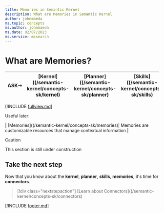 ```yaml
---
title: Memories in Semantic Kernel
description: What are Memories in Semantic Kernel
author: johnmaeda
ms.topic: concepts
ms.author: johnmaeda
ms.date: 02/07/2023
ms.service: mssearch
---
```


# What are Memories?

| ASK⇾ | [Kernel]((/semantic-kernel/concepts-sk/kernel) | [Planner]((/semantic-kernel/concepts-sk/planner) | [Skills]((/semantic-kernel/concepts-sk/skills)|  Memories |[Connectors]((/semantic-kernel/concepts-sk/Connectors) | >>>|  ⇾GET | 
|---|---|---|---|---|---|---|---|

[!INCLUDE [fullview.md](../includes/fullview.md)]

Useful later:

| [Memories]((/semantic-kernel/concepts-sk/memories)| Memories are customizable resources that manage contextual information |

> [!CAUTION]
> This section is still under construction

## Take the next step

Now that you know about the **kernel**, **planner**, **skills**, **memories**, it's time for **connectors**.

> [!div class="nextstepaction"]
> [Learn about Connectors]((/semantic-kernel/concepts-sk/connectors)

[!INCLUDE [footer.md](../includes/footer.md)]
